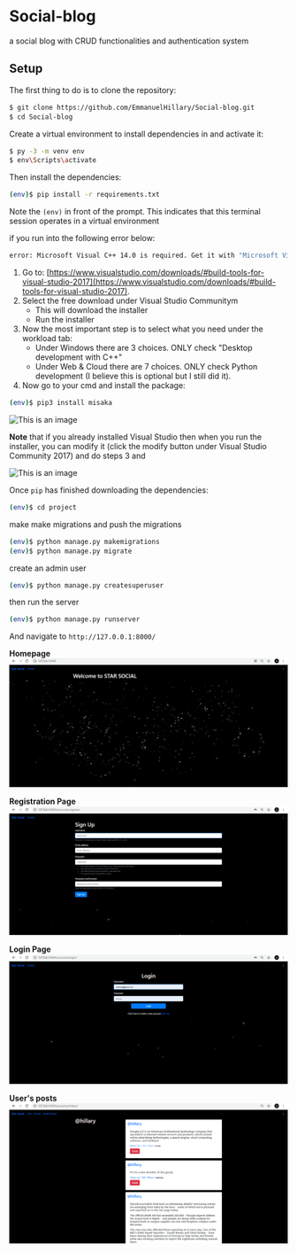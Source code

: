 # Social-blog
a social blog with CRUD functionalities and authentication system 

## Setup

The first thing to do is to clone the repository:

```sh
$ git clone https://github.com/EmmanuelHillary/Social-blog.git
$ cd Social-blog
```

Create a virtual environment to install dependencies in and activate it:

```sh
$ py -3 -m venv env
$ env\Scripts\activate
```
Then install the dependencies:

```sh
(env)$ pip install -r requirements.txt
```
Note the `(env)` in front of the prompt. This indicates that this terminal
session operates in a virtual environment 

if you run into the following error below:

```sh
error: Microsoft Visual C++ 14.0 is required. Get it with "Microsoft Visual C++ Build Tools": http://landinghub.visualstudio.com/visual-cpp-build-tools
```
1. Go to: [https://www.visualstudio.com/downloads/#build-tools-for-visual-studio-2017](https://www.visualstudio.com/downloads/#build-tools-for-visual-studio-2017).
2. Select the free download under Visual Studio Communitym
     - This will download the installer
     - Run the installer
3. Now the most important step is to select what you need under the workload tab:
     - Under Windows there are 3 choices. ONLY check "Desktop development with C++"
     - Under Web & Cloud there are 7 choices. ONLY check Python development (I believe this is optional but I still did it).
4.  Now go to your cmd and install the package:
```sh
(env)$ pip3 install misaka
```
![This is an image](https://i.stack.imgur.com/8gcXo.jpg)

**Note** that if you already installed Visual Studio then when you run the installer, you can modify it (click the modify button under Visual Studio Community 2017) and do steps 3 and

![This is an image](https://i.stack.imgur.com/ApebY.jpg)

Once `pip` has finished downloading the dependencies:

```sh
(env)$ cd project
```
make make migrations and push the migrations

```sh
(env)$ python manage.py makemigrations
(env)$ python manage.py migrate

```

create an admin user

```sh
(env)$ python manage.py createsuperuser
```

then run the server

```sh
(env)$ python manage.py runserver
```
And navigate to `http://127.0.0.1:8000/`

**Homepage**
![Alt](https://github.com/EmmanuelHillary/Social-blog/blob/main/images/homepage.png)

**Registration Page**
![Alt](https://github.com/EmmanuelHillary/Social-blog/blob/main/images/sign%20up.png)

**Login Page**
![Alt](https://github.com/EmmanuelHillary/Social-blog/blob/main/images/login.png)

**User's posts**
![Alt](https://github.com/EmmanuelHillary/Social-blog/blob/main/images/users's%20posts.png)









